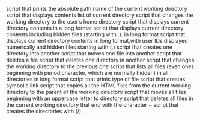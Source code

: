 script that prints the absolute path name of the current working directory
script that displays contents list of current directory
script that changes the working directory to the user’s home directory
script that displays current directory contents in a long format
script that displays current directory contents including hidden files (starting with .). in long format
script that displays current directory contents in long format,with user IDs displayed numerically and hidden files starting with (.)
script that creates one directory into another
script that moves one file into another
script that deletes a file
script that deletes one directory in another
script that changes the working directory to the previous one
script that lists all files (even ones beginning with period character, which are normally hidden) in all directories in long format
script that prints type of file
script that creates symbolic link
script that copies all the HTML files from the current working directory to the parent of the working directory
script that moves all files beginning with an uppercase letter to directory
script that deletes all files in the current working directory that end with the character ~
script that creates the directories with (/)
